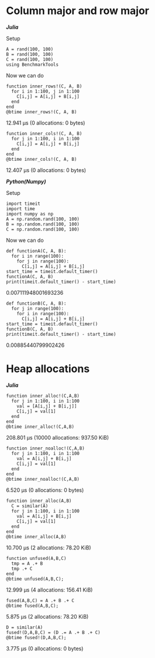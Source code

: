 
# Column major and row major

***Julia***

Setup

```
A = rand(100, 100)
B = rand(100, 100)
C = rand(100, 100)
using BenchmarkTools
```

Now we can do

```
function inner_rows!(C, A, B)
  for i in 1:100, j in 1:100
    C[i,j] = A[i,j] + B[i,j]
  end
end
@btime inner_rows!(C, A, B)
```
12.941 μs (0 allocations: 0 bytes)

```
function inner_cols!(C, A, B)
  for j in 1:100, i in 1:100
    C[i,j] = A[i,j] + B[i,j]
  end
end
@btime inner_cols!(C, A, B)
```
12.407 μs (0 allocations: 0 bytes)


***Python(Numpy)***

Setup

```
import timeit
import time
import numpy as np
A = np.random.rand(100, 100)
B = np.random.rand(100, 100)
C = np.random.rand(100, 100)
```

Now we can do

```
def functionA(C, A, B):
  for i in range(100):
    for j in range(100):
      C[i,j] = A[i,j] + B[i,j]
start_time = timeit.default_timer()
functionA(C, A, B)
print(timeit.default_timer() - start_time)
```
0.007111948001693236

```
def functionB(C, A, B):
  for j in range(100):
    for i in range(100):
      C[i,j] = A[i,j] + B[i,j]
start_time = timeit.default_timer()
functionB(C, A, B)
print(timeit.default_timer() - start_time)
```
0.00885440799902426

# Heap allocations

***Julia***

```
function inner_alloc!(C,A,B)
  for j in 1:100, i in 1:100
    val = [A[i,j] + B[i,j]]
    C[i,j] = val[1]
  end
end
@btime inner_alloc!(C,A,B)
```
208.801 μs (10000 allocations: 937.50 KiB)

```
function inner_noalloc!(C,A,B)
  for j in 1:100, i in 1:100
    val = A[i,j] + B[i,j]
    C[i,j] = val[1]
  end
end
@btime inner_noalloc!(C,A,B)
```
6.520 μs (0 allocations: 0 bytes)

```
function inner_alloc(A,B)
  C = similar(A)
  for j in 1:100, i in 1:100
    val = A[i,j] + B[i,j]
    C[i,j] = val[1]
  end
end
@btime inner_alloc(A,B)
```
10.700 μs (2 allocations: 78.20 KiB)

```
function unfused(A,B,C)
  tmp = A .+ B
  tmp .+ C
end
@btime unfused(A,B,C);
```
12.999 μs (4 allocations: 156.41 KiB)

```
fused(A,B,C) = A .+ B .+ C
@btime fused(A,B,C);
```
5.875 μs (2 allocations: 78.20 KiB)

```
D = similar(A)
fused!(D,A,B,C) = (D .= A .+ B .+ C)
@btime fused!(D,A,B,C);
```
3.775 μs (0 allocations: 0 bytes)
